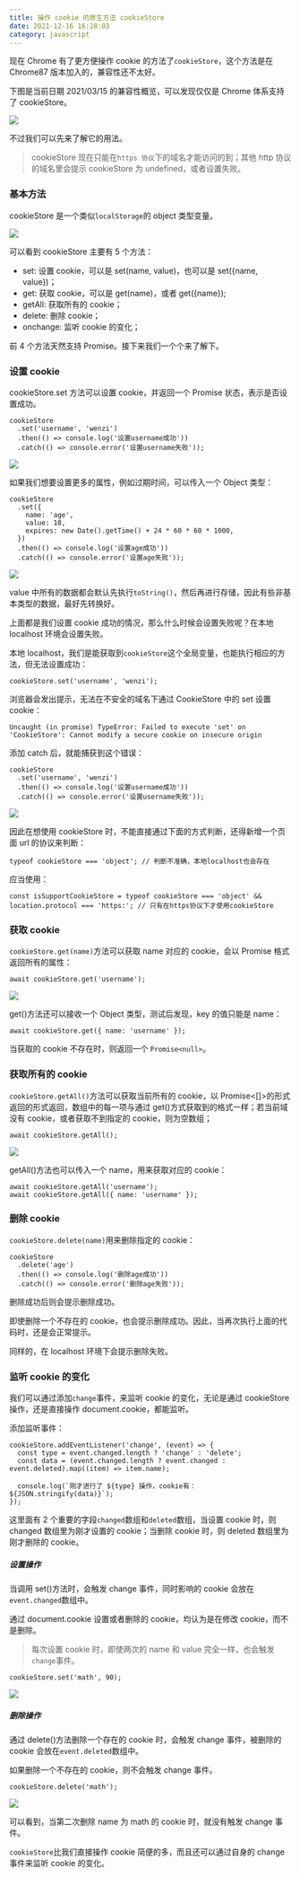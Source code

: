 ```yaml
---
title: 操作 cookie 的原生方法 cookieStore
date: 2021-12-16 16:28:03
category: javascript
---
```

现在 Chrome 有了更方便操作 cookie 的方法了`cookieStore`，这个方法是在 Chrome87 版本加入的，兼容性还不太好。

下图是当前日期 2021/03/15 的兼容性概览，可以发现仅仅是 Chrome 体系支持了 cookieStore。

![](https://upload-images.jianshu.io/upload_images/10024246-6c7ab6f44b1d1b59.png?imageMogr2/auto-orient/strip%7CimageView2/2/w/1240)

不过我们可以先来了解它的用法。

> cookieStore 现在只能在`https 协议`下的域名才能访问的到；其他 http 协议的域名里会提示 cookieStore 为 undefined，或者设置失败。

###  基本方法

cookieStore 是一个类似`localStorage`的 object 类型变量。

![](https://upload-images.jianshu.io/upload_images/10024246-99289539d720fb11.png?imageMogr2/auto-orient/strip%7CimageView2/2/w/1240)

可以看到 cookieStore 主要有 5 个方法：

*   set: 设置 cookie，可以是 set(name, value)，也可以是 set({name, value})；
*   get: 获取 cookie，可以是 get(name)，或者 get({name});
*   getAll: 获取所有的 cookie；
*   delete: 删除 cookie；
*   onchange: 监听 cookie 的变化；

前 4 个方法天然支持 Promise。接下来我们一个个来了解下。

### 设置 cookie

cookieStore.set 方法可以设置 cookie，并返回一个 Promise 状态，表示是否设置成功。

```
cookieStore
  .set('username', 'wenzi')
  .then(() => console.log('设置username成功'))
  .catch(() => console.error('设置username失败'));
```

![](https://upload-images.jianshu.io/upload_images/10024246-513eb842ce8d7368.png?imageMogr2/auto-orient/strip%7CimageView2/2/w/1240)

如果我们想要设置更多的属性，例如过期时间，可以传入一个 Object 类型：

```
cookieStore
  .set({
    name: 'age',
    value: 18,
    expires: new Date().getTime() + 24 * 60 * 60 * 1000,
  })
  .then(() => console.log('设置age成功'))
  .catch(() => console.error('设置age失败'));
```

![](https://upload-images.jianshu.io/upload_images/10024246-043bcf0d12305914.png?imageMogr2/auto-orient/strip%7CimageView2/2/w/1240)

value 中所有的数据都会默认先执行`toString()`，然后再进行存储，因此有些非基本类型的数据，最好先转换好。

上面都是我们设置 cookie 成功的情况，那么什么时候会设置失败呢？在本地 localhost 环境会设置失败。

本地 localhost，我们是能获取到`cookieStore`这个全局变量，也能执行相应的方法，但无法设置成功：

```cookieStore.set('username', 'wenzi');```

浏览器会发出提示，无法在不安全的域名下通过 CookieStore 中的 set 设置 cookie：

```Uncaught (in promise) TypeError: Failed to execute 'set' on 'CookieStore': Cannot modify a secure cookie on insecure origin```

添加 catch 后，就能捕获到这个错误：

```
cookieStore
  .set('username', 'wenzi')
  .then(() => console.log('设置username成功'))
  .catch(() => console.error('设置username失败'));
```

![](https://upload-images.jianshu.io/upload_images/10024246-6b0e02a480c2df78.png?imageMogr2/auto-orient/strip%7CimageView2/2/w/1240)

因此在想使用 cookieStore 时，不能直接通过下面的方式判断，还得新增一个页面 url 的协议来判断：

```
typeof cookieStore === 'object'; // 判断不准确，本地localhost也会存在
```

应当使用：

```
const isSupportCookieStore = typeof cookieStore === 'object' && location.protocol === 'https:'; // 只有在https协议下才使用cookieStore
```

###  获取 cookie

`cookieStore.get(name)`方法可以获取 name 对应的 cookie，会以 Promise 格式返回所有的属性：

```await cookieStore.get('username');```

![](https://upload-images.jianshu.io/upload_images/10024246-c0cec975d2cff421.png?imageMogr2/auto-orient/strip%7CimageView2/2/w/1240)

get()方法还可以接收一个 Object 类型，测试后发现，key 的值只能是 name：

```await cookieStore.get({ name: 'username' });```

当获取的 cookie 不存在时，则返回一个 `Promise<null>`。

### 获取所有的 cookie

`cookieStore.getAll()`方法可以获取当前所有的 cookie，以 Promise<[]>的形式返回的形式返回，数组中的每一项与通过 get()方式获取到的格式一样；若当前域没有 cookie，或者获取不到指定的 cookie，则为空数组；

```await cookieStore.getAll();```

![](https://upload-images.jianshu.io/upload_images/10024246-65cdbbf5dc5009bf.png?imageMogr2/auto-orient/strip%7CimageView2/2/w/1240)

getAll()方法也可以传入一个 name，用来获取对应的 cookie：

```
await cookieStore.getAll('username');
await cookieStore.getAll({ name: 'username' });
```

### 删除 cookie

`cookieStore.delete(name)`用来删除指定的 cookie：

```
cookieStore
  .delete('age')
  .then(() => console.log('删除age成功'))
  .catch(() => console.error('删除age失败'));
```

删除成功后则会提示删除成功。

即使删除一个不存在的 cookie，也会提示删除成功。因此，当再次执行上面的代码时，还是会正常提示。

同样的，在 localhost 环境下会提示删除失败。

###  监听 cookie 的变化

我们可以通过添加`change`事件，来监听 cookie 的变化，无论是通过 cookieStore 操作，还是直接操作 document.cookie，都能监听。

添加监听事件：

```
cookieStore.addEventListener('change', (event) => {
  const type = event.changed.length ? 'change' : 'delete';
  const data = (event.changed.length ? event.changed : event.deleted).map((item) => item.name);

  console.log(`刚才进行了 ${type} 操作，cookie有：${JSON.stringify(data)}`);
});
```

这里面有 2 个重要的字段`changed`数组和`deleted`数组，当设置 cookie 时，则 changed 数组里为刚才设置的 cookie；当删除 cookie 时，则 deleted 数组里为刚才删除的 cookie。

##### 设置操作

当调用 set()方法时，会触发 change 事件，同时影响的 cookie 会放在`event.changed`数组中。

通过 document.cookie 设置或者删除的 cookie，均认为是在修改 cookie，而不是删除。

> 每次设置 cookie 时，即使两次的 name 和 value 完全一样，也会触发`change`事件。

```cookieStore.set('math', 90);```

![](https://upload-images.jianshu.io/upload_images/10024246-66833f29254094d9.png?imageMogr2/auto-orient/strip%7CimageView2/2/w/1240)

##### 删除操作

通过 delete()方法删除一个存在的 cookie 时，会触发 change 事件，被删除的 cookie 会放在`event.deleted`数组中。

如果删除一个不存在的 cookie，则不会触发 change 事件。

```cookieStore.delete('math');```

![](https://upload-images.jianshu.io/upload_images/10024246-f54d1f70d659cc1f.png?imageMogr2/auto-orient/strip%7CimageView2/2/w/1240)

可以看到，当第二次删除 name 为 math 的 cookie 时，就没有触发 change 事件。

`cookieStore`比我们直接操作 cookie 简便的多，而且还可以通过自身的 change 事件来监听 cookie 的变化。